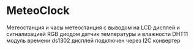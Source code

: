 # MeteoClock
Метеостанция и часы
метеостанция с выводом на LCD дисплей и сигнализацией RGB диодом
датчик температуры и влажности DHT11
модуль времени ds1302
дисплей подключен через I2C конвертер
